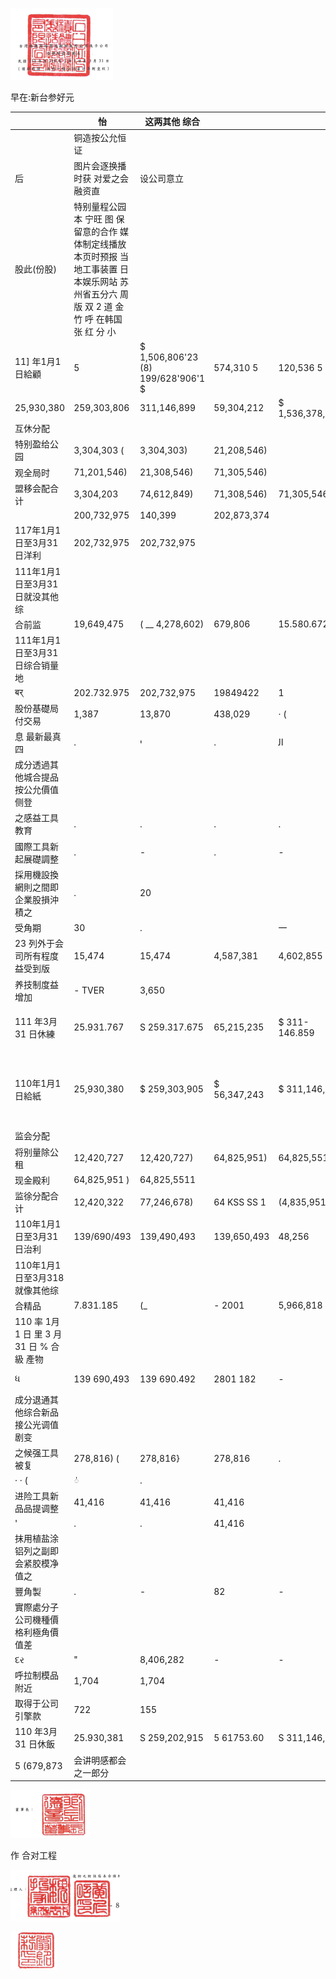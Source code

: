 

![0_image_0.png](0_image_0.png)

早在:新台参好元

|                                            |  怡                                                                                                                                             | 这两其他 综合                      |              |                 |                                                             |                |                 |                |                           |                    |                   |                 |                |                 |          |                 |            |                 |
|--------------------------------------------|-------------------------------------------------------------------------------------------------------------------------------------------------|------------------------------------|--------------|-----------------|-------------------------------------------------------------|----------------|-----------------|----------------|---------------------------|--------------------|-------------------|-----------------|----------------|-----------------|----------|-----------------|------------|-----------------|
|                                            | 铜造按公允恒证                                                                                                                                  |                                    |              |                 |                                                             |                |                 |                |                           |                    |                   |                 |                |                 |          |                 |            |                 |
| 后                                         | 图片会逐换播时获 对爱之会融资直                                                                                                                 | 设公司意立                         |              |                 |                                                             |                |                 |                |                           |                    |                   |                 |                |                 |          |                 |            |                 |
| 股此(份股)                                 | 特别量程公园 本 宁旺 图 保留意的合作 媒体制定线播放 本页时预报 当地工事装置 日本娱乐网站 苏州省五分六 周 版 双 2 道 金 竹 呼 在韩国 张 红 分 小 |                                    |              |                 |                                                             |                |                 |                |                           |                    |                   |                 |                |                 |          |                 |            |                 |
| 11] 年1月1日給顧                           | 5                                                                                                                                               | $ 1,506,806'23 (8) 199/628'906'1 $ | 574,310 5    | 120,536 5       | - (5                                                        | 62,608,515) $  | $ 2,168,286,553 | 8              | 2,446,652 $ 2,170,733,205 |                    |                   |                 |                |                 |          |                 |            |                 |
| 25,930,380                                 | 259,303,806                                                                                                                                     | 311,146,899                        | 59,304,212   | $ 1,536,378,550 |                                                             |                |                 |                |                           |                    |                   |                 |                |                 |          |                 |            |                 |
| 互休分配                                   |                                                                                                                                                 |                                    |              |                 |                                                             |                |                 |                |                           |                    |                   |                 |                |                 |          |                 |            |                 |
| 特别盈给公园                               | 3,304,303 (                                                                                                                                     | 3,304,303)                         | 21,208,546)  |                 |                                                             |                |                 |                |                           |                    |                   |                 |                |                 |          |                 |            |                 |
| 观全局时                                   | 71,201,546)                                                                                                                                     | 21,308,546)                        | 71,305,546)  |                 |                                                             |                |                 |                |                           |                    |                   |                 |                |                 |          |                 |            |                 |
| 盟移会配合计                               | 3,304,203                                                                                                                                       | 74,612,849)                        | 71,308,546)  | 71,305,546)     | 71,308,546)                                                 |                |                 |                |                           |                    |                   |                 |                |                 |          |                 |            |                 |
|                                            | 200,732,975                                                                                                                                     | 140,399                            | 202,873,374  |                 |                                                             |                |                 |                |                           |                    |                   |                 |                |                 |          |                 |            |                 |
| 117年1月1日至3月31日洋利                   | 202,732,975                                                                                                                                     | 202,732,975                        |              |                 |                                                             |                |                 |                |                           |                    |                   |                 |                |                 |          |                 |            |                 |
| 111年1月1日至3月31日就没其他综             |                                                                                                                                                 |                                    |              |                 |                                                             |                |                 |                |                           |                    |                   |                 |                |                 |          |                 |            |                 |
| 合前监                                     | 19,649,475                                                                                                                                      | ( __ 4,278,602)                    | 679,806      | 15.580.672      | 15.550.679                                                  | ... 139,462)   | 15,411,217      |                |                           |                    |                   |                 |                |                 |          |                 |            |                 |
| 111年1月1日至3月31日综合销量地             |                                                                                                                                                 |                                    |              |                 |                                                             |                |                 |                |                           |                    |                   |                 |                |                 |          |                 |            |                 |
| बर्                                         | 202.732.975                                                                                                                                     | 202,732,975                        | 19849422     | 1               | 4,778,602)                                                  | - 679.806      | 15,550,679      | 218,283,654    | 937                       | _218,284,521       |                   |                 |                |                 |          |                 |            |                 |
| 股份基礎局付交易                           | 1,387                                                                                                                                           | 13,870                             | 438,029      | · (             | 425,224) (                                                  | 415,224)       | -               | 26,675         | 26,675                    |                    |                   |                 |                |                 |          |                 |            |                 |
| 息 最新最真 四                             | .                                                                                                                                               | י                                  | .            | ﺍﻟ              | .                                                           | - - - -        | 871,566) (      | 871,566)       | - 1                       | 871,566)           |                   |                 |                |                 |          |                 |            |                 |
| 成分透過其他城合提品按公允價值侧登         |                                                                                                                                                 |                                    |              |                 |                                                             |                |                 |                |                           |                    |                   |                 |                |                 |          |                 |            |                 |
| 之感益工具教育                             | .                                                                                                                                               | .                                  | .            | .               | 7.447                                                       | 2,447          | · (             | 7,447)         | ·                         | · X                | 7,447)            | E               | י              | -               |          |                 |            |                 |
| 國際工具新起展礎調整                       | .                                                                                                                                               | -                                  | .            | -               | ·                                                           | '              | .               | י              | · 8                       | 2,178)             | · · ·             | 2,178)          | - - -          | 2,178)          | · (      | 2,178}          |            |                 |
| 採用機設換網則之間即企業股損沖積之         | .                                                                                                                                               | 20                                 |              |                 |                                                             |                |                 |                |                           |                    |                   |                 |                |                 |          |                 |            |                 |
| 受角期                                     | 30                                                                                                                                              | .                                  | | 一         | ·               | -                                                           | .              | .               | -              | ・                        | 30                 |                   |                 |                |                 |          |                 |            |                 |
| 23 列外于会司所有程度益受到版              | 15,474                                                                                                                                          | 15,474                             | 4,587,381    | 4,602,855       |                                                             |                |                 |                |                           |                    |                   |                 |                |                 |          |                 |            |                 |
| 养技制度益增加                             | - TVER                                                                                                                                          | 3,650                              |              |                 |                                                             |                |                 |                |                           |                    |                   |                 |                |                 |          |                 |            |                 |
| 111 年3月 31 日休練                        | 25.931.767                                                                                                                                      | S 259.317.675                      | 65,215,235   | $ 311-146.859   | 62 HM 515                                                   | S_1.44.306.123 | ≤ 2,038,261,582 | ($ 43,653,886) | 4.211.239)                | 78.16              | 《S               | (25,224)        | 18 47,492,685) | 15              | 871.566) | S 2.314.420.036 | 7 1128.654 | 5 2 321 459 254 |
| 110年1月1日給紙                            | 25,930,380                                                                                                                                      | $ 259,303,905                      | $ 56,347,243 | $ 311,146,859   | $ 42,259,146 $ 1,235,280,036 $ 1,588,686,081 ($ 57,001,627) | 8 2,321,754    | ત               | .              | રે                         | · {$ 54,679,873] $ | - $ 1,849,657,256 | 5               | 964,743        | $ 1,850,621,999 |          |                 |            |                 |
| 监会分配                                   |                                                                                                                                                 |                                    |              |                 |                                                             |                |                 |                |                           |                    |                   |                 |                |                 |          |                 |            |                 |
| 将别量除公租                               | 12,420,727                                                                                                                                      | 12,420,727)                        | 64,825,951)  | 64,825,551)     |                                                             |                |                 |                |                           |                    |                   |                 |                |                 |          |                 |            |                 |
| 现金殿利                                   | 64,825,951 )                                                                                                                                    | 64,825,5511                        |              |                 |                                                             |                |                 |                |                           |                    |                   |                 |                |                 |          |                 |            |                 |
| 监徐分配合计                               | 12,420,322                                                                                                                                      | 77,246,678)                        | 64 KSS SS 1  | (4,835,951)     | 64,826,551)                                                 |                |                 |                |                           |                    |                   |                 |                |                 |          |                 |            |                 |
| 110年1月1日至3月31 日治利                  | 139/690/493                                                                                                                                     | 139,490,493                        | 139,650,493  | 48,256          | 139,738,749                                                 |                |                 |                |                           |                    |                   |                 |                |                 |          |                 |            |                 |
| 110年1月1日至3月318就像其他综              |                                                                                                                                                 |                                    |              |                 |                                                             |                |                 |                |                           |                    |                   |                 |                |                 |          |                 |            |                 |
| 合精品                                     | 7.831.185                                                                                                                                       | (_                                 | - 2001       | 5,966,818       | - Facellis                                                  | 192            | 5,967,010       |                |                           |                    |                   |                 |                |                 |          |                 |            |                 |
| 110 率 1月 1 日 里 3 月 31 日 % 合 級 產物 |                                                                                                                                                 |                                    |              |                 |                                                             |                |                 |                |                           |                    |                   |                 |                |                 |          |                 |            |                 |
| ધ                                          | 139 690,493                                                                                                                                     | 139 690.492                        | 2801 182     | -               | 1,522,951)                                                  | ---------      | 5,966,878       | 145,657,311    | ﺍﻟﻤﺴﺎﺣﺔ ﺍﻟﻤﺴﺘ             | -- 145,205,752     |                   |                 |                |                 |          |                 |            |                 |
| 成分退通其他综合新品接公光调值剧变         |                                                                                                                                                 |                                    |              |                 |                                                             |                |                 |                |                           |                    |                   |                 |                |                 |          |                 |            |                 |
| 之候强工具被复                             | 278,816) (                                                                                                                                      | 278,816}                           | 278,816      | .               | 278,816                                                     | .              |                 |                |                           |                    |                   |                 |                |                 |          |                 |            |                 |
| · · (                                      | ់                                                                                                                                                | .                                  |              |                 |                                                             |                |                 |                |                           |                    |                   |                 |                |                 |          |                 |            |                 |
| 进险工具新品品提调整                       | 41,416                                                                                                                                          | 41,416                             | 41,416       |                 |                                                             |                |                 |                |                           |                    |                   |                 |                |                 |          |                 |            |                 |
| '                                          | .                                                                                                                                               | .                                  | 41,416       |                 |                                                             |                |                 |                |                           |                    |                   |                 |                |                 |          |                 |            |                 |
| 抹用植盐涂铝列之副即会紧胶模净值之         |                                                                                                                                                 |                                    |              |                 |                                                             |                |                 |                |                           |                    |                   |                 |                |                 |          |                 |            |                 |
| 豐角製                                     | .                                                                                                                                               | -                                  | 82           | -               | .                                                           | *              | .               | -              | -                         | -                  | -                 | "               | צו             | .               | 82       |                 |            |                 |
| 實際處分子公司機種價格利極角價值差         |                                                                                                                                                 |                                    |              |                 |                                                             |                |                 |                |                           |                    |                   |                 |                |                 |          |                 |            |                 |
| દર                                         | "                                                                                                                                               | 8,406,282                          | -            | -               | .                                                           | 8,406,282      | 2,045,516       | 9,451,798      |                           |                    |                   |                 |                |                 |          |                 |            |                 |
| 呼拉制模品附近                             | 1,704                                                                                                                                           | 1,704                              |              |                 |                                                             |                |                 |                |                           |                    |                   |                 |                |                 |          |                 |            |                 |
| 取得于公司引擎款                           | 722                                                                                                                                             | 155                                |              |                 |                                                             |                |                 |                |                           |                    |                   |                 |                |                 |          |                 |            |                 |
| 110 年3月 31 日休飯                        | 25.930,381                                                                                                                                      | S 259,202,915                      | 5 61753.60   | S 311,146,859   | S 1.297 A45 035                                             | S_1/61-271 HD  | (8 49,120,442)  | -171 613       | 45.392.8221               | S 1,938,526,336    | 5 201315          | 5 1.940.936.962 |                |                 |          |                 |            |                 |
| 5 (679,873                                 | 会讲明感都会之一郎分                                                                                                                            |                                    |              |                 |                                                             |                |                 |                |                           |                    |                   |                 |                |                 |          |                 |            |                 |

![0_image_1.png](0_image_1.png)

 作 合对工程

![0_image_2.png](0_image_2.png)

![0_image_3.png](0_image_3.png)

